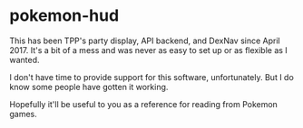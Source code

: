 # pokemon-hud

This has been TPP's party display, API backend, and DexNav since April 2017. It's a bit of a mess and was never as easy to set up or as flexible as I wanted.

I don't have time to provide support for this software, unfortunately. But I do know some people have gotten it working.

Hopefully it'll be useful to you as a reference for reading from Pokemon games.
